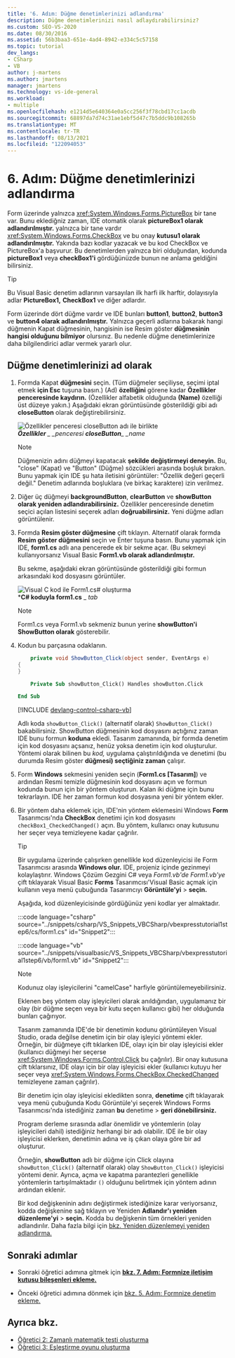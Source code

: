 ```yaml
---
title: '6. Adım: Düğme denetimlerinizi adlandırma'
description: Düğme denetimlerinizi nasıl adlaydırabilirsiniz?
ms.custom: SEO-VS-2020
ms.date: 08/30/2016
ms.assetid: 56b3baa3-651e-4ad4-8942-e334c5c57158
ms.topic: tutorial
dev_langs:
- CSharp
- VB
author: j-martens
ms.author: jmartens
manager: jmartens
ms.technology: vs-ide-general
ms.workload:
- multiple
ms.openlocfilehash: e1214d5e640364e0a5cc256f3f78cbd17cc1acdb
ms.sourcegitcommit: 68897da7d74c31ae1ebf5d47c7b5ddc9b108265b
ms.translationtype: MT
ms.contentlocale: tr-TR
ms.lasthandoff: 08/13/2021
ms.locfileid: "122094053"
---
```

# <a name="step-6-name-your-button-controls"></a>6. Adım: Düğme denetimlerinizi adlandırma

Form üzerinde yalnızca <xref:System.Windows.Forms.PictureBox> bir tane var. Bunu eklediğniz zaman, IDE otomatik olarak **pictureBox1 olarak adlandırılmıştır.** yalnızca bir tane vardır <xref:System.Windows.Forms.CheckBox> ve bu onay **kutusu1 olarak adlandırılmıştır.** Yakında bazı kodlar yazacak ve bu kod CheckBox ve PictureBox'a başvurur. Bu denetimlerden yalnızca biri olduğundan, kodunda **pictureBox1** veya **checkBox1'i** gördüğünüzde bunun ne anlama geldiğini bilirsiniz.

> [!TIP]
> Bu Visual Basic denetim adlarının varsayılan ilk harfi ilk harftir, dolayısıyla adlar **PictureBox1,** **CheckBox1** ve diğer adlardır.

Form üzerinde dört düğme vardır ve IDE bunları **button1**, **button2**, **button3** ve **button4 olarak adlandırılmıştır.** Yalnızca geçerli adlarına bakarak hangi düğmenin Kapat  düğmesinin, hangisinin ise Resim göster **düğmesinin hangisi olduğunu bilmiyor** olursınız. Bu nedenle düğme denetimlerinize daha bilgilendirici adlar vermek yararlı olur.

## <a name="to-name-your-button-controls"></a>Düğme denetimlerinizi ad olarak

1. Formda Kapat **düğmesini** seçin. (Tüm düğmeler seçiliyse, seçimi iptal etmek **için Esc** tuşuna basın.) (Ad) **özelliğini** görene kadar **Özellikler penceresinde kaydırın.** (Özellikler alfabetik olduğunda **(Name)** özelliği üst düzeye yakın.) Aşağıdaki ekran görüntüsünde gösterildiği gibi adı **closeButton** olarak değiştirebilirsiniz.

    ![Özellikler penceresi closeButton adı ile birlikte](../ide/media/express_setnameproperty.png)<br>***Özellikler** _ _penceresi* ***closeButton**_ _name*

    > [!NOTE]
    > Düğmenizin adını düğmeyi kapatacak **şekilde değiştirmeyi deneyin.** Bu, "close" (Kapat) ve "Button" (Düğme) sözcükleri arasında boşluk bırakın. Bunu yapmak için IDE şu hata iletisini görüntüler: "Özellik değeri geçerli değil." Denetim adlarında boşluklara (ve birkaç karaktere) izin verilmez.

1. Diğer üç düğmeyi **backgroundButton**, **clearButton** ve **showButton olarak yeniden adlandırabilirsiniz.**
Özellikler penceresinde denetim seçici açılan listesini seçerek adları **doğruabilirsiniz.** Yeni düğme adları görüntülenir.

1. Formda **Resim göster düğmesine** çift tıklayın. Alternatif olarak formda **Resim göster düğmesini** seçin ve Enter tuşuna basın.  Bunu yapmak için IDE, **form1.cs** adlı ana pencerede ek bir sekme açar. (Bu sekmeyi kullanıyorsanız Visual Basic **Form1.vb olarak adlandırılmıştır.**

   Bu sekme, aşağıdaki ekran görüntüsünde gösterildiği gibi formun arkasındaki kod dosyasını görüntüler.

    ![Visual C kod ile Form1.cs&#35; oluşturma](../ide/media/express_showbuttoncode.png)<br>
***C# koduyla form1.cs** _ _tab_

    > [!NOTE]
    > Form1.cs veya Form1.vb sekmeniz bunun yerine **showButton'i** **ShowButton olarak** gösterebilir.

1. Kodun bu parçasına odaklanın.

    ```csharp
        private void ShowButton_Click(object sender, EventArgs e)
    {
    }
    ```

    ```vb
        Private Sub showButton_Click() Handles showButton.Click

    End Sub
    ```

   [!INCLUDE [devlang-control-csharp-vb](./includes/devlang-control-csharp-vb.md)]

   Adlı koda `showButton_Click()` (alternatif olarak) `ShowButton_Click()` bakabilirsiniz. ShowButton düğmesinin kod dosyasını açtığınız zaman IDE bunu formun **koduna** ekledi. Tasarım zamanında, bir formda denetim için kod dosyasını açsanız, henüz yoksa denetim için kod oluşturulur. Yöntemi olarak bilinen bu *kod,* uygulama çalıştırıldığında ve denetimi (bu durumda Resim göster **düğmesi) seçtiğiniz zaman** çalışır.

1. Form **Windows** sekmesini yeniden seçin (**Form1.cs [Tasarım]**) ve ardından  Resmi temizle düğmesinin kod dosyasını açın ve formun kodunda bunun için bir yöntem oluşturun. Kalan iki düğme için bunu tekrarlayın. IDE her zaman formun kod dosyasına yeni bir yöntem ekler.

1. Bir yöntem daha eklemek için, IDE'nin yöntem eklemesini Windows **Form** Tasarımcısı'nda **CheckBox** denetimi için kod dosyasını `checkBox1_CheckedChanged()` açın. Bu yöntem, kullanıcı onay kutusunu her seçer veya temizleyene kadar çağrılır.

   > [!TIP]
   > Bir uygulama üzerinde çalışırken genellikle kod düzenleyicisi ile Form Tasarımcısı arasında **Windows olur.** IDE, projeniz içinde gezinmeyi kolaylaştırır. Windows  Çözüm Gezgini C# veya *Form1.vb'de Form1.vb'ye* çift  tıklayarak Visual Basic **Forms** Tasarımcısı'Visual Basic açmak için kullanın veya menü çubuğunda Tasarımcıyı **Görüntüle'yi**  >  **seçin.**

    Aşağıda, kod düzenleyicisinde gördüğünüz yeni kodlar yer almaktadır.

    :::code language="csharp" source="../snippets/csharp/VS_Snippets_VBCSharp/vbexpresstutorial1step6/cs/form1.cs" id="Snippet2":::

    :::code language="vb" source="../snippets/visualbasic/VS_Snippets_VBCSharp/vbexpresstutorial1step6/vb/form1.vb" id="Snippet2":::

    > [!NOTE]
    > Kodunuz olay işleyicilerini "camelCase" harfiyle görüntülemeyebilirsiniz.

    Eklenen beş yöntem olay işleyicileri olarak anıldığından, uygulamanız bir olay (bir düğme seçen veya bir kutu seçen kullanıcı gibi) her olduğunda bunları çağırıyor.

    Tasarım zamanında IDE'de bir denetimin kodunu görüntüleyen Visual Studio, orada değilse denetim için bir olay işleyici yöntemi ekler. Örneğin, bir düğmeye çift tıklarken IDE, olayı için bir olay işleyicisi ekler (kullanıcı düğmeyi her seçerse <xref:System.Windows.Forms.Control.Click> bu çağrılır). Bir onay kutusuna çift tıklarsınız, IDE olayı için bir olay işleyicisi ekler (kullanıcı kutuyu her seçer veya <xref:System.Windows.Forms.CheckBox.CheckedChanged> temizleyene zaman çağrılır).

    Bir denetim için olay işleyicisi ekledikten sonra, **denetime** çift tıklayarak veya menü çubuğunda Kodu Görüntüle'yi seçerek Windows Forms Tasarımcısı'nda istediğiniz zaman **bu** denetime  >  **geri dönebilirsiniz.**

    Program derleme sırasında adlar önemlidir ve yöntemlerin (olay işleyicileri dahil) istediğiniz herhangi bir adı olabilir. IDE ile bir olay işleyicisi eklerken, denetimin adına ve iş çıkan olaya göre bir ad oluşturur.

    Örneğin, **showButton** adlı bir düğme için Click olayına `showButton_Click()` (alternatif olarak) olay `ShowButton_Click()` işleyicisi yöntemi denir. Ayrıca, açma ve kapatma parantezleri genellikle yöntemlerin tartışılmaktadır `()` olduğunu belirtmek için yöntem adının ardından eklenir.

    Bir kod değişkeninin adını değiştirmek istediğinize karar veriyorsanız, kodda değişkenine sağ tıklayın ve Yeniden **Adlandır'ı yeniden düzenleme'yi**  >  **seçin.** Kodda bu değişkenin tüm örnekleri yeniden adlandırılır. Daha fazla bilgi için [bkz. Yeniden düzenlemeyi yeniden adlandırma.](../ide/reference/rename.md)

## <a name="next-steps"></a>Sonraki adımlar

* Sonraki öğretici adımına gitmek için **[bkz. 7. Adım: Formnize iletişim kutusu bileşenleri ekleme.](../ide/step-7-add-dialog-components-to-your-form.md)**

* Önceki öğretici adımına dönmek için [bkz. 5. Adım: Formnize denetim ekleme.](../ide/step-5-add-controls-to-your-form.md)

## <a name="see-also"></a>Ayrıca bkz.

* [Öğretici 2: Zamanlı matematik testi oluşturma](tutorial-2-create-a-timed-math-quiz.md)
* [Öğretici 3: Eşleştirme oyunu oluşturma](tutorial-3-create-a-matching-game.md)
